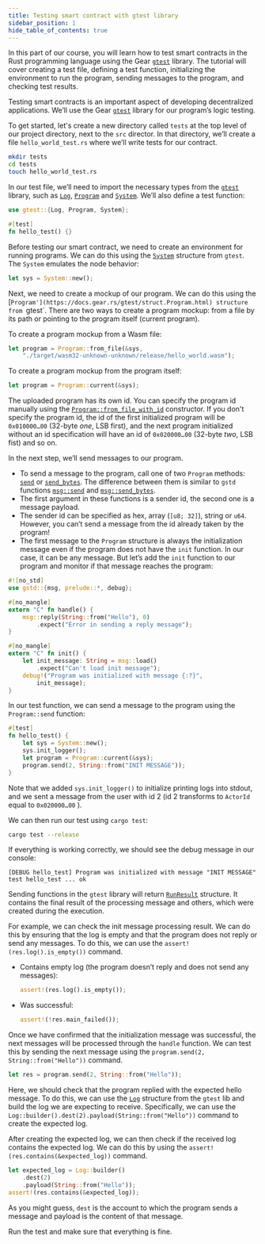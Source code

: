 ```yaml
---
title: Testing smart contract with gtest library
sidebar_position: 1
hide_table_of_contents: true
---
```


In this part of our course, you will learn how to test smart contracts in the Rust programming language using the Gear [`gtest`](https://docs.gear.rs/gtest/) library. The tutorial will cover creating a test file, defining a test function, initializing the environment to run the program, sending messages to the program, and checking test results.

Testing smart contracts is an important aspect of developing decentralized applications. We’ll use the Gear [`gtest`](https://docs.gear.rs/gtest/) library for our program’s logic testing.

To get started, let's create a new directory called `tests` at the top level of our project directory, next to the `src` director. In that directory, we’ll create a file `hello_world_test.rs` where we’ll write tests for our contract.

```bash
mkdir tests
cd tests
touch hello_world_test.rs
```

In our test file, we’ll need to import the necessary types from the [`gtest`](https://docs.gear.rs/gtest/) library, such as [`Log`](https://docs.gear.rs/gtest/struct.Log.html), [`Program`](https://docs.gear.rs/gtest/struct.Program.html) and [`System`](https://docs.gear.rs/gtest/struct.System.html). We’ll also define a test function:

```rust title="tests/hello_world_test.rs"
use gtest::{Log, Program, System};

#[test]
fn hello_test() {}
```

Before testing our smart contract, we need to create an environment for running programs. We can do this using the [`System`](https://docs.gear.rs/gtest/struct.System.html) structure from `gtest`. The `System` emulates the node behavior:

```rust
let sys = System::new();
```

Next, we need to create a mockup of our program. We can do this using the [`Program'](https://docs.gear.rs/gtest/struct.Program.html) structure from `gtest`. There are two ways to create a program mockup: from a file by its path or pointing to the program itself (current program).

To create a program mockup from a Wasm file:

```rust
let program = Program::from_file(&sys,
    "./target/wasm32-unknown-unknown/release/hello_world.wasm");
```

To create a program mockup from the program itself:

```rust
let program = Program::current(&sys);
```

The uploaded program has its own id. You can specify the program id manually using the [`Program::from_file_with_id`](https://docs.gear.rs/gtest/struct.Program.html#method.from_file_with_id) constructor. If you don't specify the program id, the id of the first initialized program will be `0x010000…00` (32-byte _one_, LSB first), and the next program initialized without an id specification will have an id of `0x020000…00` (32-byte _two_, LSB fist) and so on.

In the next step, we’ll send messages to our program.

- To send a message to the program, call one of two `Program` methods: [`send`](https://docs.gear.rs/gtest/struct.Program.html#method.send) or [`send_bytes`](https://docs.gear.rs/gtest/struct.Program.html#method.send_bytes). The difference between them is similar to `gstd` functions [`msg::send`](https://docs.gear.rs/gstd/msg/fn.send.html) and [`msg::send_bytes`](https://docs.gear.rs/gstd/msg/fn.send_bytes.html).
- The first argument in these functions is a sender id, the second one is a message payload.
- The sender id can be specified as hex, array (`[u8; 32]`), string or `u64`. However, you can’t send a message from the id already taken by the program!
- The first message to the `Program` structure is always the initialization message even if the program does not have the `init` function. In our case, it can be any message. But let’s add the `init` function to our program and monitor if that message reaches the program:

```rust title="src/lib.rs"
#![no_std]
use gstd::{msg, prelude::*, debug};

#[no_mangle]
extern "C" fn handle() {
    msg::reply(String::from("Hello"), 0)
        .expect("Error in sending a reply message");
}

#[no_mangle]
extern "C" fn init() {
    let init_message: String = msg::load()
        .expect("Can't load init message");
    debug!("Program was initialized with message {:?}",
        init_message);
}
```

In our test function, we can send a message to the program using the `Program::send` function:

```rust title="tests/hello_world_test.rs"
#[test]
fn hello_test() {
    let sys = System::new();
    sys.init_logger();
    let program = Program::current(&sys);
    program.send(2, String::from("INIT MESSAGE"));
}
```

Note that we added `sys.init_logger()` to initialize printing logs into stdout, and we sent a message from the user with id 2 (id 2 transforms to `ActorId` equal to `0x020000…00` ).

We can then run our test using `cargo test`:

```bash
cargo test --release
```

If everything is working correctly, we should see the debug message in our console:

```
[DEBUG hello_test] Program was initialized with message "INIT MESSAGE"
test hello_test ... ok
```

Sending functions in the `gtest` library will return [`RunResult`](https://docs.gear.rs/gtest/struct.RunResult.html) structure. It contains the final result of the processing message and others, which were created during the execution.

For example, we can check the init message processing result. We can do this by ensuring that the log is empty and that the program does not reply or send any messages. To do this, we can use the `assert!(res.log().is_empty())` command.

- Contains empty log (the program doesn’t reply and does not send any messages):

    ```rust
    assert!(res.log().is_empty());
    ```

- Was successful:

    ```rust
    assert!(!res.main_failed());
    ```

Once we have confirmed that the initialization message was successful, the next messages will be processed through the `handle` function. We can test this by sending the next message using the `program.send(2, String::from("Hello"))` command.

```rust
let res = program.send(2, String::from("Hello"));
```

Here, we should check that the program replied with the expected hello message. To do this, we can use the [`Log`](https://docs.gear.rs/gtest/struct.Log.html) structure from the `gtest` lib and build the log we are expecting to receive. Specifically, we can use the `Log::builder().dest(2).payload(String::from("Hello"))` command to create the expected log.

After creating the expected log, we can then check if the received log contains the expected log. We can do this by using the `assert!(res.contains(&expected_log))` command.

```rust
let expected_log = Log::builder()
    .dest(2)
    .payload(String::from("Hello"));
assert!(res.contains(&expected_log));
```

As you might guess, `dest` is the account to which the program sends a message and payload is the content of that message.

Run the test and make sure that everything is fine.
